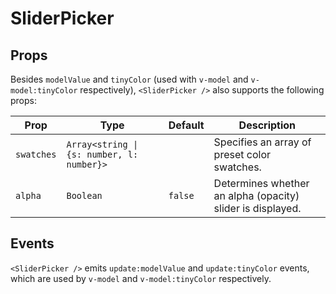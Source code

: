 # SliderPicker

## Props

Besides `modelValue` and `tinyColor` (used with `v-model` and `v-model:tinyColor` respectively), `<SliderPicker />` also supports the following props:

| Prop            | Type                         | Default                  | Description |
|-----------------|------------------------------|--------------------------|-------------|
| `swatches` | `Array<string \| {s: number, l: number}>` |  | Specifies an array of preset color swatches. |
| `alpha` | `Boolean` | `false` | Determines whether an alpha (opacity) slider is displayed. |

## Events

`<SliderPicker />` emits `update:modelValue` and `update:tinyColor` events, which are used by `v-model` and `v-model:tinyColor` respectively.

